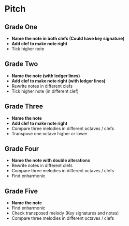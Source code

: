 # Pitch

## Grade One

- **Name the note in both clefs (Could have key signature)**
- **Add clef to make note right**
- Tick higher note

## Grade Two

- **Name the note (with ledger lines)**
- **Add clef to make note right (with ledger lines)**
- Rewrite notes in different clefs
- Tick higher note (in different clef)

## Grade Three

- **Name the note**
- **Add clef to make note right**
- Compare three melodies in different octaves / clefs
- Transpose one octave higher or lower

## Grade Four

- **Name the note with double alterations**
- Rewrite notes in different clefs
- Compare three melodies in different octaves / clefs
- Find enharmonic

## Grade Five

- **Name the note**
- Find enharmonic
- Check transposed melody (Key signatures and notes)
- Compare three melodies in different octaves / clefs